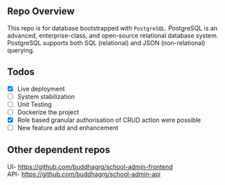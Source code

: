 ## Repo Overview

This repo is for database bootstrapped with `PostgreSQL`. PostgreSQL is an advanced, enterprise-class, and open-source relational database system. PostgreSQL supports both SQL (relational) and JSON (non-relational) querying.

## Todos

- [x] Live deployment
- [ ] System stabilization
- [ ] Unit Testing
- [ ] Dockerize the project
- [x] Role based granular authorisation of CRUD action were possible
- [ ] New feature add and enhancement

## Other dependent repos

UI- https://github.com/buddhagrg/school-admin-frontend \
API- https://github.com/buddhagrg/school-admin-api
